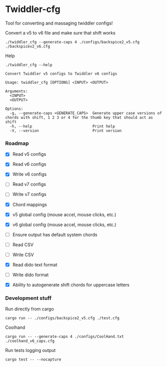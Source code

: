 # Twiddler-cfg

Tool for converting and massaging twiddler configs!

Convert a v5 to v6 file and make sure that shift works
```
./twiddler_cfg --generate-caps 4 ./configs/backspice2_v5.cfg ./backspicev2_v6.cfg
```

Help
```
./twiddler_cfg --help

Convert Twiddler v5 configs to Twiddler v6 configs

Usage: twiddler_cfg [OPTIONS] <INPUT> <OUTPUT>

Arguments:
  <INPUT>
  <OUTPUT>

Options:
  -g, --generate-caps <GENERATE_CAPS>  Generate upper case versions of chords with shift, 1 2 3 or 4 for the thumb key that should act as shift
  -h, --help                           Print help
  -V, --version                        Print version
```

### Roadmap
- [x] Read v5 configs
- [x] Read v6 configs
- [x] Write v6 configs
- [ ] Read v7 configs
- [ ] Write v7 configs
- [x] Chord mappings
- [x] v5 global config (mouse accel, mouse clicks, etc.)
- [x] v6 global config (mouse accel, mouse clicks, etc.)
- [ ] Ensure output has default system chords
- [ ] Read CSV
- [ ] Write CSV
- [x] Read dido text format
- [ ] Write dido format
- [x] Ability to autogenerate shift chords for uppercase letters


### Development stuff
Run directly from cargo
```
cargo run -- ./configs/backspice2_v5.cfg ./test.cfg
```

Coolhand
```
cargo run -- --generate-caps 4 ./configs/CoolHand.txt ./coolhand_v6_caps.cfg
```

Run tests logging output
```
cargo test -- --nocapture
```
